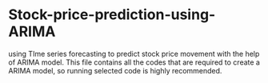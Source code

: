 # Stock-price-prediction-using-ARIMA
using TIme series forecasting to predict stock price movement with the help of ARIMA model.
This file contains all the codes that are required to create a ARIMA model, so running selected code is highly recommended.

